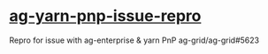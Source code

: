# [ag-yarn-pnp-issue-repro](ag-grid/ag-grid/issues/5623)
Repro for issue with ag-enterprise &amp; yarn PnP ag-grid/ag-grid#5623
